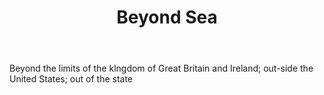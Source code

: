 ---
title: Beyond Sea
letter: B
permalink: "/definitions/bld-beyond-sea.html"
body: Beyond the limits of the klngdom of Great Britain and Ireland; out-side the
  United States; out of the state
published_at: '2018-07-07'
source: Black's Law Dictionary 2nd Ed (1910)
layout: post
---